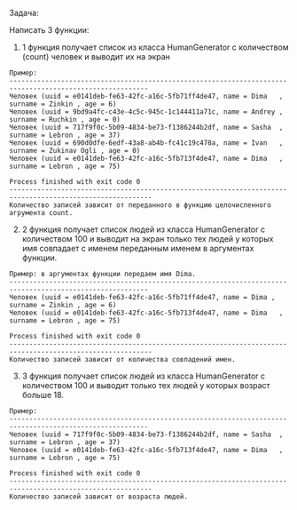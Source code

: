 Задача:

Написать 3 функции:
1) 1 функция получает список из класса HumanGenerator с количеством (count) человек и выводит их на экран

````
Пример:
---------------------------------------------------------------------------------------------------------
Человек (uuid = e0141deb-fe63-42fc-a16c-5fb71ff4de47, name = Dima   , surname = Zinkin , age = 6)
Человек (uuid = 9bd9a4fc-c43e-4c5c-945c-1c144411a71c, name = Andrey , surname = Ruchkin , age = 0)
Человек (uuid = 717f9f0c-5b09-4834-be73-f1386244b2df, name = Sasha  , surname = Lebron , age = 37)
Человек (uuid = 690d0dfe-6edf-43a8-ab4b-fc41c19c478a, name = Ivan   , surname = Zukinav Ogli , age = 0)
Человек (uuid = e0141deb-fe63-42fc-a16c-5fb713f4de47, name = Dima   , surname = Lebron , age = 75)

Process finished with exit code 0
----------------------------------------------------------------------------------------------------------
Количество записей зависит от переданного в функцию целочисленного агрумента count.

````
2) 2 функция получает список людей из класса HumanGenerator с количеством 100 и выводит на экран только тех людей у которых
имя совпадает с именем переданным именем в аргументах функции.

````
Пример: в аргументах функции передаем имя Dima.
---------------------------------------------------------------------------------------------------------
Человек (uuid = e0141deb-fe63-42fc-a16c-5fb71ff4de47, name = Dima , surname = Zinkin , age = 6)
Человек (uuid = e0141deb-fe63-42fc-a16c-5fb713f4de47, name = Dima   , surname = Lebron , age = 75)

Process finished with exit code 0
----------------------------------------------------------------------------------------------------------
Количество записей зависит от количества совпадений имен.

````

3) 3 функция получает список людей из класса HumanGenerator с количеством 100 и выводит только тех людей у которых
   возраст больше 18.

````
Пример:
---------------------------------------------------------------------------------------------------------
Человек (uuid = 717f9f0c-5b09-4834-be73-f1386244b2df, name = Sasha  , surname = Lebron , age = 37)
Человек (uuid = e0141deb-fe63-42fc-a16c-5fb713f4de47, name = Dima   , surname = Lebron , age = 75)

Process finished with exit code 0
----------------------------------------------------------------------------------------------------------
Количество записей зависит от возраста людей.

````